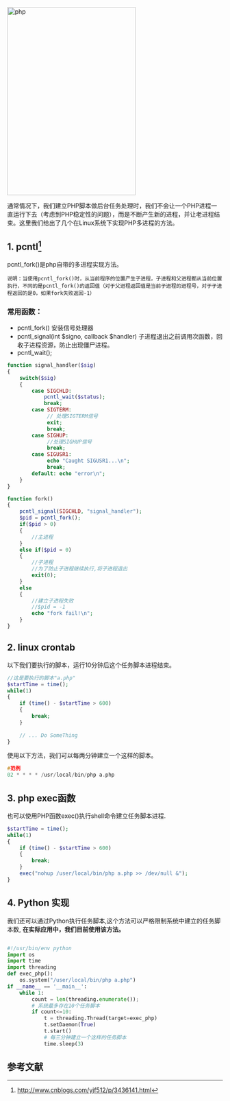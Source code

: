 <img src="http://139.129.42.87/wp-content/uploads/2016/02/php.jpg" alt="php" width="300" height="439" class="aligncenter size-full wp-image-124" />

通常情况下，我们建立PHP脚本做后台任务处理时，我们不会让一个PHP进程一直运行下去（考虑到PHP稳定性的问题），而是不断产生新的进程，并让老进程结束。这里我们给出了几个在Linux系统下实现PHP多进程的方法。


## 1. pcntl[^1]

pcntl_fork()是php自带的多进程实现方法。

`说明：当使用pcntl_fork()时，从当前程序的位置产生子进程，子进程和父进程都从当前位置执行，不同的是pcntl_fork()的返回值（对于父进程返回值是当前子进程的进程号，对于子进程返回的是0，如果fork失败返回-1）`

### 常用函数：

* pcntl_fork()
安装信号处理器
* pcntl_signal(int $signo, callback $handler)
子进程退出之前调用次函数，回收子进程资源，防止出现僵尸进程。
* pcntl_wait(); 

```php
function signal_handler($sig)
{
    switch($sig)
    {
        case SIGCHLD: 
            pcntl_wait($status); 
            break;
        case SIGTERM:
             // 处理SIGTERM信号
             exit;
             break;
        case SIGHUP:
             //处理SIGHUP信号
             break;
        case SIGUSR1:
             echo "Caught SIGUSR1...\n";
             break;
        default: echo "error\n";
    }
}

function fork()
{
    pcntl_signal(SIGCHLD, "signal_handler");
    $pid = pcntl_fork();
    if($pid > 0)
    {
        //主进程
    }
    else if($pid = 0)
    {
        //子进程
        //为了防止子进程继续执行,将子进程退出
        exit(0);
    }
    else
    {
        //建立子进程失败
        //$pid = -1
        echo "fork fail!\n";
    }
}

```

## 2. linux crontab

以下我们要执行的脚本，运行10分钟后这个任务脚本进程结束。

```php
//这是要执行的脚本"a.php"
$startTime = time();
while(1) 
{
    if (time() - $startTime > 600) 
    {
        break;
    }
 
    // ... Do SomeThing
}

```
使用以下方法，我们可以每两分钟建立一个这样的脚本。

```c
#范例
02 * * * * /usr/local/bin/php a.php
```

## 3. php exec函数

也可以使用PHP函数exec()执行shell命令建立任务脚本进程.

```php
$startTime = time();
while(1)
{
 	if (time() - $startTime > 600) 
    {
        break;
    }
	exec("nohup /user/local/bin/php a.php >> /dev/null &");
}

```

## 4. Python 实现

我们还可以通过Python执行任务脚本,这个方法可以严格限制系统中建立的任务脚本数, **在实际应用中，我们目前使用该方法。**

```python

#!/usr/bin/env python
import os
import time
import threading
def exec_php():
    os.system("/user/local/bin/php a.php")
if __name__ == '__main__':
    while 1:
        count = len(threading.enumerate());
        # 系统最多存在10个任务脚本
        if count<=10:
            t = threading.Thread(target=exec_php)
            t.setDaemon(True)
            t.start()
            # 每三分钟建立一个这样的任务脚本
            time.sleep(3)

```

## 参考文献
[^1]: http://www.cnblogs.com/yjf512/p/3436141.html





